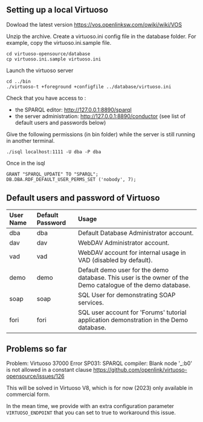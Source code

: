 ## Setting up a local Virtuoso

Dowload the latest version https://vos.openlinksw.com/owiki/wiki/VOS

Unzip the archive.
Create a virtuoso.ini config file in the database folder.
For example, copy the virtuoso.ini.sample file.

```
cd virtuoso-opensource/database
cp virtuoso.ini.sample virtuoso.ini
```

Launch the virtuoso server

```
cd ../bin
./virtuoso-t +foreground +configfile ../database/virtuoso.ini
```

Check that you have access to :

- the SPARQL editor: http://127.0.0.1:8890/sparql
- the server administration: http://127.0.0.1:8890/conductor (see list of default users and passwords below)

Give the following permissions (in bin folder) while the server is
still running in another terminal.

```
./isql localhost:1111 -U dba -P dba
```

Once in the isql

```
GRANT "SPARQL_UPDATE" TO "SPARQL";
DB.DBA.RDF_DEFAULT_USER_PERMS_SET ('nobody', 7);
```

## Default users and password of Virtuoso

| User Name | Default Password | Usage                                                                                                       |
| :-------- | :--------------- | :---------------------------------------------------------------------------------------------------------- |
| dba       | dba              | Default Database Administrator account.                                                                     |
| dav       | dav              | WebDAV Administrator account.                                                                               |
| vad       | vad              | WebDAV account for internal usage in VAD (disabled by default).                                             |
| demo      | demo             | Default demo user for the demo database. This user is the owner of the Demo catalogue of the demo database. |
| soap      | soap             | SQL User for demonstrating SOAP services.                                                                   |
| fori      | fori             | SQL user account for 'Forums' tutorial application demonstration in the Demo database.                      |

## Problems so far

Problem: Virtuoso 37000 Error SP031: SPARQL compiler: Blank node '\_:b0' is not allowed in a constant clause
https://github.com/openlink/virtuoso-opensource/issues/126

This will be solved in Virtuoso V8, which is for now (2023) only available in commercial form.

In the mean time, we provide with an extra configuration parameter `VIRTUOSO_ENDPOINT` that you can set
to true to workaround this issue.

